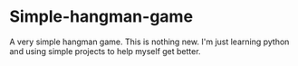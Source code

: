 # Simple-hangman-game
A very simple hangman game. 
This is nothing new. I'm just learning python and using simple projects to help myself get better. 
